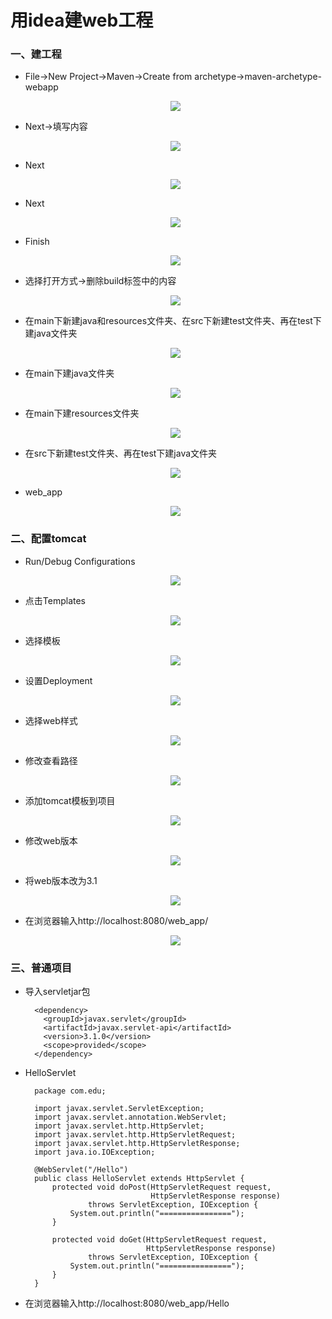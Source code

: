 # 用idea建web工程

### 一、建工程

* File->New Project->Maven->Create from archetype->maven-archetype-webapp

    <div align="center"><img src="./img/newProject1.png"/></div>

* Next->填写内容

    <div align="center"><img src="./img/newProject2.png"/></div>

* Next

    <div align="center"><img src="./img/newProject3.png"/></div>

* Next

    <div align="center"><img src="./img/newProject4.png"/></div>

* Finish

    <div align="center"><img src="./img/newProject5.png"/></div>

* 选择打开方式->删除build标签中的内容

    <div align="center"><img src="./img/删除build标签中的内容.png"/></div>

* 在main下新建java和resources文件夹、在src下新建test文件夹、再在test下建java文件夹

    <div align="center"><img src="./img/在main下新建java和resources文件夹_在src下新建test文件夹_再在test下建java文件夹.png"/></div>

* 在main下建java文件夹
    
    <div align="center"><img src="./img/java.png"/></div>

* 在main下建resources文件夹

    <div align="center"><img src="./img/resources.png"/></div>
    
*  在src下新建test文件夹、再在test下建java文件夹

    <div align="center"><img src="./img/test_java.png"/></div>

* web_app

    <div align="center"><img src="./img/web_app.png"/></div>
    
### 二、配置tomcat    
    
* Run/Debug Configurations

     <div align="center"><img src="./img/run.png"/></div>
    
* 点击Templates
    
     <div align="center"><img src="./img/tomcat1.png"/></div>
    
* 选择模板
    
     <div align="center"><img src="./img/tomcat2.png"/></div>
    
* 设置Deployment
     
     <div align="center"><img src="./img/tomcat3.png"/></div>
    
* 选择web样式
     
     <div align="center"><img src="./img/tomcat4.png"/></div>
    
* 修改查看路径

     <div align="center"><img src="./img/tomcat5.png"/></div>
    
* 添加tomcat模板到项目
    
     <div align="center"><img src="./img/tomcat6.png"/></div>
    
* 修改web版本
    
     <div align="center"><img src="./img/tomcat7.png"/></div>
    
* 将web版本改为3.1
     
     <div align="center"><img src="./img/tomcat8.png"/></div>
    
* 在浏览器输入http://localhost:8080/web_app/
     
     <div align="center"><img src="./img/tomcat9.png"/></div>    
    
    
### 三、普通项目

* 导入servletjar包

        <dependency>
          <groupId>javax.servlet</groupId>
          <artifactId>javax.servlet-api</artifactId>
          <version>3.1.0</version>
          <scope>provided</scope>
        </dependency>

* HelloServlet


        package com.edu;

        import javax.servlet.ServletException;
        import javax.servlet.annotation.WebServlet;
        import javax.servlet.http.HttpServlet;
        import javax.servlet.http.HttpServletRequest;
        import javax.servlet.http.HttpServletResponse;
        import java.io.IOException;

        @WebServlet("/Hello")
        public class HelloServlet extends HttpServlet {
            protected void doPost(HttpServletRequest request,
                                  HttpServletResponse response)
                    throws ServletException, IOException {
                System.out.println("================");
            }

            protected void doGet(HttpServletRequest request,
                                 HttpServletResponse response)
                    throws ServletException, IOException {
                System.out.println("================");
            }
        }

    
* 在浏览器输入http://localhost:8080/web_app/Hello    
    
    
    
    
    
    
    
    
    
    
    
    
    
    
    
    
    
    
    
    
    
    
    
    
    
    
    
    
    
    
    
    
    
    
    
    
    
